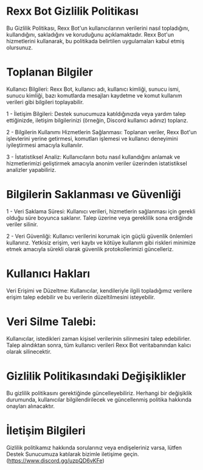 # Rexx Bot Gizlilik Politikası
Bu Gizlilik Politikası, Rexx Bot'un kullanıcılarının verilerini nasıl topladığını, kullandığını, sakladığını ve koruduğunu açıklamaktadır. Rexx Bot'un hizmetlerini kullanarak, bu politikada belirtilen uygulamaları kabul etmiş olursunuz.

# Toplanan Bilgiler
Kullanıcı Bilgileri:
Rexx Bot, kullanıcı adı, kullanıcı kimliği, sunucu ismi, sunucu kimliği, bazı komutlarda mesajları kaydetme ve komut kullanım verileri gibi bilgileri toplayabilir.

1 - İletişim Bilgileri:
Destek sunucumuza katıldığınızda veya yardım talep ettiğinizde, iletişim bilgilerinizi (örneğin, Discord kullanıcı adınız) toplarız.

2 - Bilgilerin Kullanımı
Hizmetlerin Sağlanması:
Toplanan veriler, Rexx Bot'un işlevlerini yerine getirmesi, komutları işlemesi ve kullanıcı deneyimini iyileştirmesi amacıyla kullanılır.

3 - İstatistiksel Analiz:
Kullanıcıların botu nasıl kullandığını anlamak ve hizmetlerimizi geliştirmek amacıyla anonim veriler üzerinden istatistiksel analizler yapabiliriz.

# Bilgilerin Saklanması ve Güvenliği
1 - Veri Saklama Süresi:
Kullanıcı verileri, hizmetlerin sağlanması için gerekli olduğu süre boyunca saklanır. Talep üzerine veya gereklilik sona erdiğinde veriler silinir.

2 - Veri Güvenliği:
Kullanıcı verilerini korumak için güçlü güvenlik önlemleri kullanırız. Yetkisiz erişim, veri kaybı ve kötüye kullanım gibi riskleri minimize etmek amacıyla sürekli olarak güvenlik protokollerimizi güncelleriz.

# Kullanıcı Hakları
Veri Erişimi ve Düzeltme:
Kullanıcılar, kendileriyle ilgili topladığımız verilere erişim talep edebilir ve bu verilerin düzeltilmesini isteyebilir.

# Veri Silme Talebi:
Kullanıcılar, istedikleri zaman kişisel verilerinin silinmesini talep edebilirler. Talep alındıktan sonra, tüm kullanıcı verileri Rexx Bot veritabanından kalıcı olarak silinecektir.

# Gizlilik Politikasındaki Değişiklikler
Bu gizlilik politikasını gerektiğinde güncelleyebiliriz. Herhangi bir değişiklik durumunda, kullanıcılar bilgilendirilecek ve güncellenmiş politika hakkında onayları alınacaktır.

# İletişim Bilgileri
Gizlilik politikamız hakkında sorularınız veya endişeleriniz varsa, lütfen Destek Sunucumuza katılarak bizimle iletişime geçin. (https://www.discord.gg/uzpQD6vKFe)
